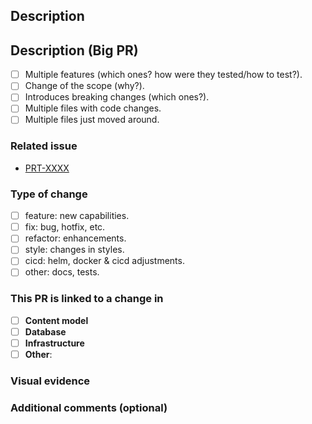 <!--- Provide a general summary of your changes in the Title above -->

## Description
<!--- Describe your changes in detail. If it's a Big PR, remove this section -->

## Description (Big PR)
<!--- Mark what's included in this PR and describe it. If it isn't a Big PR, remove this section -->
* [ ] Multiple features (which ones? how were they tested/how to test?).
* [ ] Change of the scope (why?).
* [ ] Introduces breaking changes (which ones?).
* [ ] Multiple files with code changes.
* [ ] Multiple files just moved around.

<!--- Detail all the points marked above. Refer to "Big PRs" in https://csmdigital.atlassian.net/wiki/spaces/CSMP/pages/2490695681/New+Team+Agreements#Team-Technical-Agreements.1 for more info. -->

### Related issue
<!--- Link to Jira ticket --->
* [PRT-XXXX](https://csmdigital.atlassian.net/browse/PRT-XXXX)

### Type of change
<!-- select all that apply -->
* [ ] feature: new capabilities.
* [ ] fix: bug, hotfix, etc.
* [ ] refactor: enhancements.
* [ ] style: changes in styles.
* [ ] cicd: helm, docker & cicd adjustments.
* [ ] other: docs, tests.

### This PR is linked to a change in
<!--- select all that apply, if any --->
- [ ] **Content model**
- [ ] **Database**
- [ ] **Infrastructure**
- [ ] **Other**:

### Visual evidence
<!--- some screenshots or log traces with the effects --->

### Additional comments (optional) 
<!--- any other information that would be useful --->
